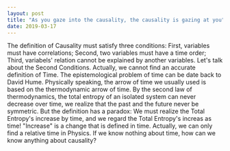 ```yaml
---
layout: post
title: "As you gaze into the causality, the causality is gazing at you"
date: 2019-03-17
---
```


The definition of Causality must satisfy three conditions: First, variables must have correlations; Second, two variables must have a time order; Third, variabels' relation cannot be explained by another variables. Let's talk about the Second Conditions. Actually, we cannot find an accurate definition of Time. The epistemological problem of time can be date back to David Hume. Physically speaking, the arrow of time we usually used is based on the thermodynamic arrow of time. By the second law of thermodynamics, the total entropy of an isolated system can never decrease over time, we realize that the past and the future never be symmetric. But the definition has a paradox: We must realize the Total Entropy's increase by time, and we regard the Total Entropy's increas as time! "Increase" is a change that is defined in time. Actually, we can only find a relative time in Physics.
If we know nothing about time, how can we know anything about causality?
